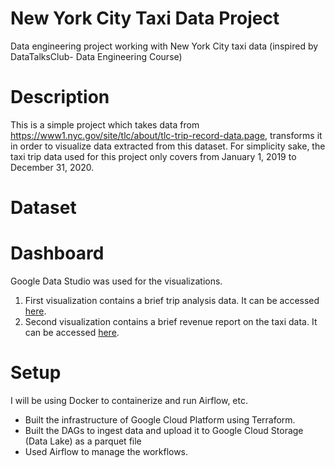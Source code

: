 # New York City Taxi Data Project
Data engineering project working with New York City taxi data (inspired by DataTalksClub- Data Engineering Course)


# Description

This is a simple project which takes data from https://www1.nyc.gov/site/tlc/about/tlc-trip-record-data.page, transforms it in order to visualize data extracted from this dataset. For simplicity sake, the taxi trip data used for this project only covers from January 1, 2019 to December 31, 2020. 

# Dataset

# Dashboard

Google Data Studio was used for the visualizations. 
1. First visualization contains a brief trip analysis data. It can be accessed [here](https://datastudio.google.com/s/gBXL91OlhGo).
2. Second visualization contains a brief revenue report on the taxi data. It can be accessed [here](https://datastudio.google.com/s/s_HgmTgDn0w).

# Setup
I will be using Docker to containerize and run Airflow, etc.

- Built the infrastructure of Google Cloud Platform using Terraform.
- Built the DAGs to ingest data and upload it to Google Cloud Storage (Data Lake) as a parquet file
- Used Airflow to manage the workflows. 


